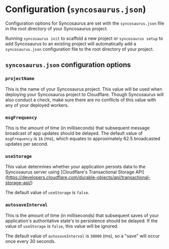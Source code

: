 # Configuration (`syncosaurus.json`)

Configuration options for Syncosaurus are set with the `syncosaurus.json` file in the root directory of your Syncosaurus project.

Running `syncosaurus init` to scaffold a new project or `syncosaurus setup` to add Syncosaurus to an existing project will automatically add a `syncosaurus.json` configuration file to the root directory of your project.

## `syncosaurus.json` configuration options

### `projectName`

This is the name of your Syncosaurus project. This value will be used when deploying your Syncosaurus project to Cloudflare. Though Syncosaurus will also conduct a check, make sure there are no conflicts of this value with any of your deployed workers.

### `msgFrequency`

This is the amount of time (in milliseconds) that subsequent message broadcast of app updates should be delayed.
The default value of `msgFrequency` is `16` (ms), which equates to approximately 62.5 broadcasted updates per second.

### `useStorage`

This value determines whether your application persists data to the Syncosaurus server using [Cloudflare's Transactional Storage API] (https://developers.cloudflare.com/durable-objects/api/transactional-storage-api/)

The default value of `useStorage` is `false`.

### `autosaveInterval`

This is the amount of time (in milliseconds) that subsequent saves of your application's authoritative state's to persistence should be delayed. If the value of `useStorage` is `false`, this value will be ignored.

The default value of `autosaveInterval` is `30000` (ms), so a "save" will occur once every 30 seconds.